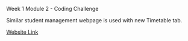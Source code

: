 Week 1 Module 2 - Coding Challenge

Similar student management webpage is used with new Timetable tab.

[Website Link](https://spring-flowers-school-sprint2.vercel.app)
